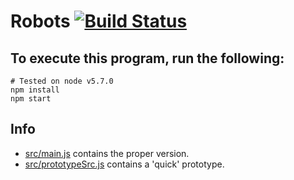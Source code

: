 
# Robots [![Build Status](https://travis-ci.org/umaar/robots.svg?branch=master)](https://travis-ci.org/umaar/robots)

## To execute this program, run the following:

```
# Tested on node v5.7.0
npm install
npm start
```

## Info

* [src/main.js](blob/master/src/main.js) contains the proper version.
* [src/prototypeSrc.js](blob/master/src/prototypeSrc.js) contains a 'quick' prototype.


